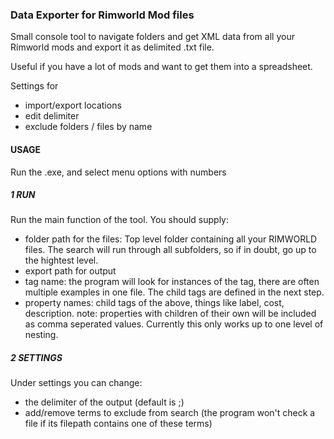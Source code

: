 ### Data Exporter for Rimworld Mod files

Small console tool to navigate folders and get XML data from all your Rimworld mods and export it as delimited .txt file.

Useful if you have a lot of mods and want to get them into a spreadsheet.

Settings for 
- import/export locations
- edit delimiter
- exclude folders / files by name

#### USAGE

Run the .exe, and select menu options with numbers

##### 1 RUN

Run the main function of the tool. You should supply:
- folder path for the files: Top level folder containing all your RIMWORLD files. The search will run through all subfolders, so if in doubt, go up to the hightest level.
- export path for output
- tag name: the program will look for instances of the tag, there are often multiple examples in one file. The child tags are defined in the next step.
- property names: child tags of the above, things like label, cost, description.
note: properties with children of their own will be included as comma seperated values. Currently this only works up to one level of nesting.

##### 2 SETTINGS

Under settings you can change:
- the delimiter of the output (default is ;)
- add/remove terms to exclude from search (the program won't check a file if its filepath contains one of these terms)